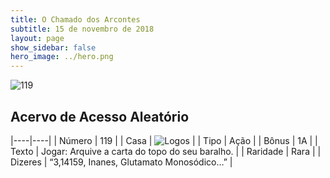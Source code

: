 ```yaml
---
title: O Chamado dos Arcontes
subtitle: 15 de novembro de 2018
layout: page
show_sidebar: false
hero_image: ../hero.png
---
```


![119](https://cdn.keyforgegame.com/media/card_front/pt/341_119_5J4359XWQQ74_pt.png)

## Acervo de Acesso Aleatório

|----|----|
| Número | 119 |
| Casa | ![Logos](https://archonarcana.com/images/thumb/c/ce/Logos.png/22px-Logos.png "Logos") |
| Tipo | Ação |
| Bônus | 1A |
| Texto | Jogar: Arquive a carta do topo do seu baralho. |
| Raridade | Rara |
| Dizeres | “3,14159, Inanes, Glutamato Monosódico…” |
